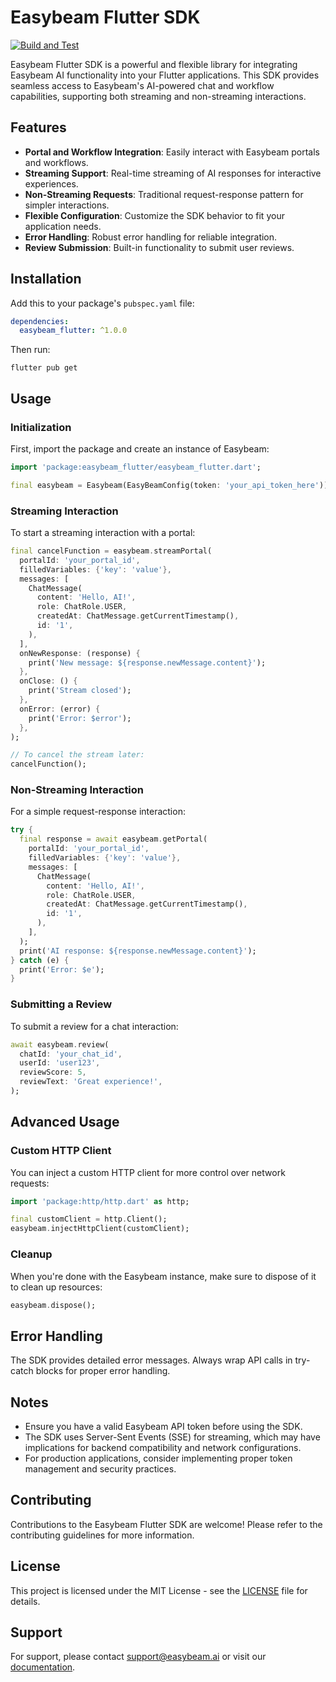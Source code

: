 # Easybeam Flutter SDK

[![Build and Test](https://github.com/easybeamai/easybeam_flutter/actions/workflows/ci.yml/badge.svg)](https://github.com/easybeamai/easybeam_flutter/actions)

Easybeam Flutter SDK is a powerful and flexible library for integrating Easybeam AI functionality into your Flutter applications. This SDK provides seamless access to Easybeam's AI-powered chat and workflow capabilities, supporting both streaming and non-streaming interactions.

## Features

- **Portal and Workflow Integration**: Easily interact with Easybeam portals and workflows.
- **Streaming Support**: Real-time streaming of AI responses for interactive experiences.
- **Non-Streaming Requests**: Traditional request-response pattern for simpler interactions.
- **Flexible Configuration**: Customize the SDK behavior to fit your application needs.
- **Error Handling**: Robust error handling for reliable integration.
- **Review Submission**: Built-in functionality to submit user reviews.

## Installation

Add this to your package's `pubspec.yaml` file:

```yaml
dependencies:
  easybeam_flutter: ^1.0.0
```

Then run:

```
flutter pub get
```

## Usage

### Initialization

First, import the package and create an instance of Easybeam:

```dart
import 'package:easybeam_flutter/easybeam_flutter.dart';

final easybeam = Easybeam(EasyBeamConfig(token: 'your_api_token_here'));
```

### Streaming Interaction

To start a streaming interaction with a portal:

```dart
final cancelFunction = easybeam.streamPortal(
  portalId: 'your_portal_id',
  filledVariables: {'key': 'value'},
  messages: [
    ChatMessage(
      content: 'Hello, AI!',
      role: ChatRole.USER,
      createdAt: ChatMessage.getCurrentTimestamp(),
      id: '1',
    ),
  ],
  onNewResponse: (response) {
    print('New message: ${response.newMessage.content}');
  },
  onClose: () {
    print('Stream closed');
  },
  onError: (error) {
    print('Error: $error');
  },
);

// To cancel the stream later:
cancelFunction();
```

### Non-Streaming Interaction

For a simple request-response interaction:

```dart
try {
  final response = await easybeam.getPortal(
    portalId: 'your_portal_id',
    filledVariables: {'key': 'value'},
    messages: [
      ChatMessage(
        content: 'Hello, AI!',
        role: ChatRole.USER,
        createdAt: ChatMessage.getCurrentTimestamp(),
        id: '1',
      ),
    ],
  );
  print('AI response: ${response.newMessage.content}');
} catch (e) {
  print('Error: $e');
}
```

### Submitting a Review

To submit a review for a chat interaction:

```dart
await easybeam.review(
  chatId: 'your_chat_id',
  userId: 'user123',
  reviewScore: 5,
  reviewText: 'Great experience!',
);
```

## Advanced Usage

### Custom HTTP Client

You can inject a custom HTTP client for more control over network requests:

```dart
import 'package:http/http.dart' as http;

final customClient = http.Client();
easybeam.injectHttpClient(customClient);
```

### Cleanup

When you're done with the Easybeam instance, make sure to dispose of it to clean up resources:

```dart
easybeam.dispose();
```

## Error Handling

The SDK provides detailed error messages. Always wrap API calls in try-catch blocks for proper error handling.

## Notes

- Ensure you have a valid Easybeam API token before using the SDK.
- The SDK uses Server-Sent Events (SSE) for streaming, which may have implications for backend compatibility and network configurations.
- For production applications, consider implementing proper token management and security practices.

## Contributing

Contributions to the Easybeam Flutter SDK are welcome! Please refer to the contributing guidelines for more information.

## License

This project is licensed under the MIT License - see the [LICENSE](LICENSE) file for details.

## Support

For support, please contact support@easybeam.ai or visit our [documentation](https://docs.easybeam.ai).
